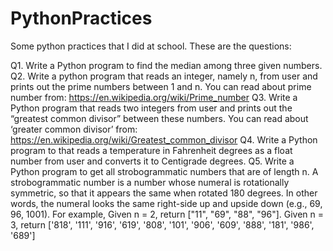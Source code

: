 # PythonPractices
Some python practices that I did at school.
These are the questions:

Q1. Write a Python program to find the median among three given numbers.
Q2. Write a python program that reads an integer, namely n, from user and prints out the prime numbers between 1 and n. You can read about prime number from: https://en.wikipedia.org/wiki/Prime_number
Q3. Write a Python program that reads two integers from user and prints out the “greatest common divisor” between these numbers. You can read about ‘greater common divisor’ from: https://en.wikipedia.org/wiki/Greatest_common_divisor
Q4. Write a Python program to that reads a temperature in Fahrenheit degrees as a float number from user and converts it to Centigrade degrees.
Q5. Write a Python program to get all strobogrammatic numbers that are of length n. A strobogrammatic number is a number whose numeral is rotationally symmetric, so that it appears the same when rotated 180 degrees. In other words, the numeral looks the same right-side up and upside down (e.g., 69, 96, 1001).
For example,
Given n = 2, return ["11", "69", "88", "96"].
Given n = 3, return ['818', '111', '916', '619', '808', '101', '906', '609', '888', '181', '986', '689']
